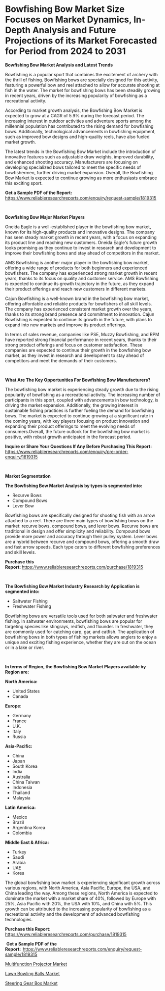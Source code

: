 <p><h1>Bowfishing Bow Market Size Focuses on Market Dynamics, In-Depth Analysis and Future Projections of its Market Forecasted for Period from 2024 to 2031</h1></p><p><strong>Bowfishing Bow Market Analysis and Latest Trends</strong></p>
<p><p>Bowfishing is a popular sport that combines the excitement of archery with the thrill of fishing. Bowfishing bows are specially designed for this activity, featuring a powerful bow and reel attached to allow for accurate shooting at fish in the water. The market for bowfishing bows has been steadily growing in recent years, driven by the increasing popularity of bowfishing as a recreational activity.</p><p>According to market growth analysis, the Bowfishing Bow Market is expected to grow at a CAGR of 5.9% during the forecast period. The increasing interest in outdoor activities and adventure sports among the millennial population has contributed to the rising demand for bowfishing bows. Additionally, technological advancements in bowfishing equipment, such as improved bow designs and high-quality reels, have also fueled market growth.</p><p>The latest trends in the Bowfishing Bow Market include the introduction of innovative features such as adjustable draw weights, improved durability, and enhanced shooting accuracy. Manufacturers are focusing on developing specialized bows tailored to meet the specific needs of bowfishermen, further driving market expansion. Overall, the Bowfishing Bow Market is expected to continue growing as more enthusiasts embrace this exciting sport.</p></p>
<p><strong>Get a Sample PDF of the Report:&nbsp;</strong> <a href="https://www.reliableresearchreports.com/enquiry/request-sample/1819315">https://www.reliableresearchreports.com/enquiry/request-sample/1819315</a></p>
<p>&nbsp;</p>
<p><strong>Bowfishing Bow Major Market Players</strong></p>
<p><p>Oneida Eagle is a well-established player in the bowfishing bow market, known for its high-quality products and innovative designs. The company has seen steady market growth in recent years, with a focus on expanding its product line and reaching new customers. Oneida Eagle's future growth looks promising as they continue to invest in research and development to improve their bowfishing bows and stay ahead of competitors in the market.</p><p>AMS Bowfishing is another major player in the bowfishing bow market, offering a wide range of products for both beginners and experienced bowfishers. The company has experienced strong market growth in recent years, thanks to its focus on quality and customer service. AMS Bowfishing is expected to continue its growth trajectory in the future, as they expand their product offerings and reach new customers in different markets.</p><p>Cajun Bowfishing is a well-known brand in the bowfishing bow market, offering affordable and reliable products for bowfishers of all skill levels. The company has experienced consistent market growth over the years, thanks to its strong brand presence and commitment to innovation. Cajun Bowfishing is expected to continue its growth in the future, with plans to expand into new markets and improve its product offerings.</p><p>In terms of sales revenue, companies like PSE, Muzzy Bowfishing, and RPM have reported strong financial performance in recent years, thanks to their strong product offerings and focus on customer satisfaction. These companies are expected to continue their growth in the bowfishing bow market, as they invest in research and development to stay ahead of competitors and meet the demands of their customers.</p></p>
<p>&nbsp;</p>
<p><strong>What Are The Key Opportunities For Bowfishing Bow Manufacturers?</strong></p>
<p><p>The bowfishing bow market is experiencing steady growth due to the rising popularity of bowfishing as a recreational activity. The increasing number of participants in this sport, coupled with advancements in bow technology, is driving the market expansion. Additionally, the growing interest in sustainable fishing practices is further fueling the demand for bowfishing bows. The market is expected to continue growing at a significant rate in the coming years, with key players focusing on product innovation and expanding their product offerings to meet the evolving needs of consumers.Overall, the future outlook for the bowfishing bow market is positive, with robust growth anticipated in the forecast period.</p></p>
<p><strong>Inquire or Share Your Questions If Any Before Purchasing This Report:</strong> <a href="https://www.reliableresearchreports.com/enquiry/pre-order-enquiry/1819315">https://www.reliableresearchreports.com/enquiry/pre-order-enquiry/1819315</a></p>
<p>&nbsp;</p>
<p><strong>Market Segmentation</strong></p>
<p><strong>The Bowfishing Bow Market Analysis by types is segmented into:</strong></p>
<p><ul><li>Recurve Bows</li><li>Compound Bows</li><li>Lever Bow</li></ul></p>
<p><p>Bowfishing bows are specifically designed for shooting fish with an arrow attached to a reel. There are three main types of bowfishing bows on the market: recurve bows, compound bows, and lever bows. Recurve bows are traditional in design and offer simplicity and reliability. Compound bows provide more power and accuracy through their pulley system. Lever bows are a hybrid between recurve and compound bows, offering a smooth draw and fast arrow speeds. Each type caters to different bowfishing preferences and skill levels.</p></p>
<p><strong>Purchase this Report:&nbsp;</strong><a href="https://www.reliableresearchreports.com/purchase/1819315">https://www.reliableresearchreports.com/purchase/1819315</a></p>
<p>&nbsp;</p>
<p><strong>The Bowfishing Bow Market Industry Research by Application is segmented into:</strong></p>
<p><ul><li>Saltwater Fishing</li><li>Freshwater Fishing</li></ul></p>
<p><p>Bowfishing bows are versatile tools used for both saltwater and freshwater fishing. In saltwater environments, bowfishing bows are popular for targeting species like stingrays, redfish, and flounder. In freshwater, they are commonly used for catching carp, gar, and catfish. The application of bowfishing bows in both types of fishing markets allows anglers to enjoy a unique and exciting fishing experience, whether they are out on the ocean or in a lake or river.</p></p>
<p>&nbsp;</p>
<p><strong>In terms of Region, the Bowfishing Bow Market Players available by Region are:</strong></p>
<p>
    <p> <strong> North America: </strong>
        <ul>
            <li>United States</li>
            <li>Canada</li>
        </ul>
        </p> 
    <p> <strong> Europe: </strong>
        <ul>
            <li>Germany</li>
            <li>France</li>
            <li>U.K.</li>
            <li>Italy</li>
            <li>Russia</li>
        </ul>
        </p> 
    <p> <strong> Asia-Pacific: </strong>
        <ul>
            <li>China</li>
            <li>Japan</li>
            <li>South Korea</li>
            <li>India</li>
            <li>Australia</li>
            <li>China Taiwan</li>
            <li>Indonesia</li>
            <li>Thailand</li>
            <li>Malaysia</li>
        </ul>
        </p> 
    <p> <strong> Latin America: </strong>
        <ul>
            <li>Mexico</li>
            <li>Brazil</li>
            <li>Argentina Korea</li>
            <li>Colombia</li>
        </ul>
        </p> 
    <p> <strong> Middle East & Africa: </strong>
        <ul>
            <li>Turkey</li>
            <li>Saudi</li>
            <li>Arabia</li>
            <li>UAE</li>
            <li>Korea</li>
        </ul>
    </p>
    </p>
<p><p>The global bowfishing bow market is experiencing significant growth across various regions, with North America, Asia Pacific, Europe, the USA, and China leading the way. Among these regions, North America is expected to dominate the market with a market share of 40%, followed by Europe with 25%, Asia Pacific with 20%, the USA with 10%, and China with 5%. This growth can be attributed to the increasing popularity of bowfishing as a recreational activity and the development of advanced bowfishing technologies.</p></p>
<p><strong>Purchase this Report: </strong><a href="https://www.reliableresearchreports.com/purchase/1819315">https://www.reliableresearchreports.com/purchase/1819315</a></p>
<p>&nbsp;<strong>Get a Sample PDF of the Report:&nbsp;&nbsp;</strong><a href="https://www.reliableresearchreports.com/enquiry/request-sample/1819315">https://www.reliableresearchreports.com/enquiry/request-sample/1819315</a></p>
<p><strong></strong></p>
<p><p><a href="https://github.com/pjcfca/Market-Research-Report-List-1/blob/main/multifunction-projector-market.md">Multifunction Projector Market</a></p><p><a href="https://github.com/wusalecollins540tpqoz/Market-Research-Report-List-1/blob/main/lawn-bowling-balls-market.md">Lawn Bowling Balls Market</a></p><p><a href="https://zircon-bluebell-299.notion.site/Steering-Gear-Box-Market-Size-Evaluating-its-Market-Trends-Growth-and-Projections-2024-2031-4a7b24fc0a3b4a418a3e9110a485d101">Steering Gear Box Market</a></p></p>